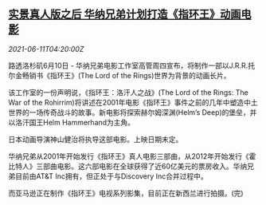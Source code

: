 <!--1623385863000-->
[实景真人版之后 华纳兄弟计划打造《指环王》动画电影](https://cn.reuters.com/article/warner-bros-lord-ring-anime-0611-idCNKCS2DN0AI)
------

<div><i>2021-06-11T04:20:00Z</i></div><p>路透洛杉矶6月10日 - 华纳兄弟电影工作室高管周四宣布，将制作一部以J.R.R.托尔金畅销书《指环王》(The Lord of the Rings)世界为背景的动画长片。</p><p>该工作室的一份声明说，《指环王：洛汗人之战》(The Lord of the Rings: The War of the Rohirrim)将讲述在2001年电影《指环王》事件之前的几年中塑造中土世界的一场传奇战斗的故事。新电影将探索赫尔姆深渊(Helm’s Deep)的堡垒，并以洛汗国王Helm Hammerhand为主角。</p><p>日本动画导演神山健治将执导这部电影。上映日期未定。</p><p>华纳兄弟从2001年开始发行《指环王》真人电影三部曲，从2012年开始发行《霍比特人》三部曲电影。这六部电影在全球获得了近60亿美元的票房收入。华纳兄弟目前由AT&amp;T Inc拥有，但正处于与Discovery Inc合并过程中。</p><p>而亚马逊正在制作《指环王》电视系列影集，目前正在新西兰进行拍摄。(完)</p>
